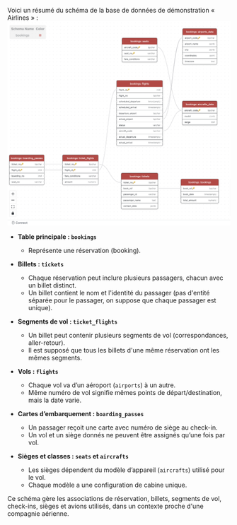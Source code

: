 Voici un résumé du schéma de la base de données de démonstration « Airlines » :
![Schéma de la base de données Airlines](./assets/schema.png)
- **Table principale : `bookings`**
  - Représente une réservation (booking).

- **Billets : `tickets`**
  - Chaque réservation peut inclure plusieurs passagers, chacun avec un billet distinct.
  - Un billet contient le nom et l'identité du passager (pas d'entité séparée pour le passager, on suppose que chaque passager est unique).

- **Segments de vol : `ticket_flights`**
  - Un billet peut contenir plusieurs segments de vol (correspondances, aller-retour).
  - Il est supposé que tous les billets d'une même réservation ont les mêmes segments.

- **Vols : `flights`**
  - Chaque vol va d’un aéroport (`airports`) à un autre.
  - Même numéro de vol signifie mêmes points de départ/destination, mais la date varie.

- **Cartes d’embarquement : `boarding_passes`**
  - Un passager reçoit une carte avec numéro de siège au check-in.
  - Un vol et un siège donnés ne peuvent être assignés qu’une fois par vol.

- **Sièges et classes : `seats` et `aircrafts`**
  - Les sièges dépendent du modèle d’appareil (`aircrafts`) utilisé pour le vol.
  - Chaque modèle a une configuration de cabine unique.

Ce schéma gère les associations de réservation, billets, segments de vol, check-ins, sièges et avions utilisés, dans un contexte proche d'une compagnie aérienne.
